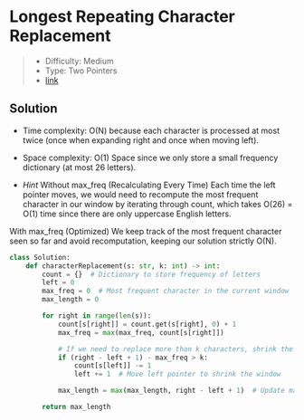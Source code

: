 # Longest Repeating Character Replacement

> - Difficulty: Medium
> - Type: Two Pointers
> - [link](https://leetcode.com/problems/longest-repeating-character-replacement/)

## Solution
- Time complexity: O(N) because each character is processed at most twice (once when expanding right and once when moving left).
- Space complexity: O(1) Space since we only store a small frequency dictionary (at most 26 letters).

- *Hint* Without max_freq (Recalculating Every Time)
Each time the left pointer moves, we would need to recompute the most frequent character in our window by iterating through count, which takes O(26) = O(1) time since there are only uppercase English letters.

With max_freq (Optimized)
We keep track of the most frequent character seen so far and avoid recomputation, keeping our solution strictly O(N).

```python
class Solution:
    def characterReplacement(s: str, k: int) -> int:
        count = {}  # Dictionary to store frequency of letters
        left = 0
        max_freq = 0  # Most frequent character in the current window
        max_length = 0

        for right in range(len(s)):
            count[s[right]] = count.get(s[right], 0) + 1
            max_freq = max(max_freq, count[s[right]])

            # If we need to replace more than k characters, shrink the window
            if (right - left + 1) - max_freq > k:
                count[s[left]] -= 1
                left += 1  # Move left pointer to shrink the window

            max_length = max(max_length, right - left + 1)  # Update max length

        return max_length
```